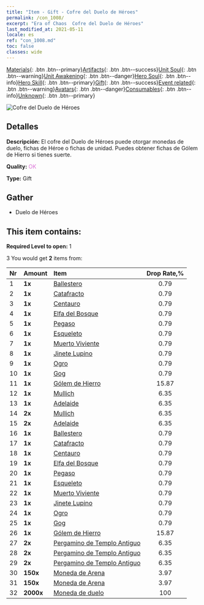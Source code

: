 ```yaml
---
title: "Item - Gift - Cofre del Duelo de Héroes"
permalink: /con_1008/
excerpt: "Era of Chaos  Cofre del Duelo de Héroes"
last_modified_at: 2021-05-11
locale: es
ref: "con_1008.md"
toc: false
classes: wide
---
```

 [Materials](/ItemsES/){: .btn .btn--primary}[Artifacts](/ItemsES/Artifacts/){: .btn .btn--success}[Unit Soul](/ItemsES/UnitSoul/){: .btn .btn--warning}[Unit Awakening](/ItemsES/UnitAwakening/){: .btn .btn--danger}[Hero Soul](/ItemsES/HeroSoul/){: .btn .btn--info}[Hero Skill](/ItemsES/HeroSkill/){: .btn .btn--primary}[Gift](/ItemsES/Gift/){: .btn .btn--success}[Event related](/ItemsES/Events/){: .btn .btn--warning}[Avatars](/ItemsES/Avatars/){: .btn .btn--danger}[Consumables](/ItemsES/Consumables/){: .btn .btn--info}[Unknown](/ItemsES/Unknown/){: .btn .btn--primary}

 ![Cofre del Duelo de Héroes](/images/t/i_50002.png)

## Detalles
 **Descripción:** El cofre del Duelo de Héroes puede otorgar monedas de duelo, fichas de Héroe o fichas de unidad. Puedes obtener fichas de Gólem de Hierro si tienes suerte.

 **Quality:** <span style="color: #DA70D6">OK</span>

 **Type:** Gift

## Gather

*    Duelo de Héroes 

## This item contains:

 **Required Level to open:** 1

 3 You would get **2** items  from:

  | Nr | Amount |     Item    | Drop Rate,% |
  |:---|:-------|:------------|:---------:|
  | 1 |  **1x** | [Ballestero](/ItemsES/unt_191/) | 0.79 | 
  | 2 |  **1x** | [Catafracto](/ItemsES/unt_195/) | 0.79 | 
  | 3 |  **1x** | [Centauro](/ItemsES/unt_199/) | 0.79 | 
  | 4 |  **1x** | [Elfa del Bosque](/ItemsES/unt_201/) | 0.79 | 
  | 5 |  **1x** | [Pegaso](/ItemsES/unt_202/) | 0.79 | 
  | 6 |  **1x** | [Esqueleto](/ItemsES/unt_208/) | 0.79 | 
  | 7 |  **1x** | [Muerto Viviente](/ItemsES/unt_209/) | 0.79 | 
  | 8 |  **1x** | [Jinete Lupino](/ItemsES/unt_218/) | 0.79 | 
  | 9 |  **1x** | [Ogro](/ItemsES/unt_220/) | 0.79 | 
  | 10 |  **1x** | [Gog](/ItemsES/unt_227/) | 0.79 | 
  | 11 |  **1x** | [Gólem de Hierro](/ItemsES/unt_237/) | 15.87 | 
  | 12 |  **1x** | [Mullich](/ItemsES/her_360/) | 6.35 | 
  | 13 |  **1x** | [Adelaide](/ItemsES/her_359/) | 6.35 | 
  | 14 |  **2x** | [Mullich](/ItemsES/her_360/) | 6.35 | 
  | 15 |  **2x** | [Adelaide](/ItemsES/her_359/) | 6.35 | 
  | 16 |  **1x** | [Ballestero](/ItemsES/unt_191/) | 0.79 | 
  | 17 |  **1x** | [Catafracto](/ItemsES/unt_195/) | 0.79 | 
  | 18 |  **1x** | [Centauro](/ItemsES/unt_199/) | 0.79 | 
  | 19 |  **1x** | [Elfa del Bosque](/ItemsES/unt_201/) | 0.79 | 
  | 20 |  **1x** | [Pegaso](/ItemsES/unt_202/) | 0.79 | 
  | 21 |  **1x** | [Esqueleto](/ItemsES/unt_208/) | 0.79 | 
  | 22 |  **1x** | [Muerto Viviente](/ItemsES/unt_209/) | 0.79 | 
  | 23 |  **1x** | [Jinete Lupino](/ItemsES/unt_218/) | 0.79 | 
  | 24 |  **1x** | [Ogro](/ItemsES/unt_220/) | 0.79 | 
  | 25 |  **1x** | [Gog](/ItemsES/unt_227/) | 0.79 | 
  | 26 |  **1x** | [Gólem de Hierro](/ItemsES/unt_237/) | 15.87 | 
  | 27 |  **2x** | [Pergamino de Templo Antiguo](/ItemsES/con_697/) | 6.35 | 
  | 28 |  **2x** | [Pergamino de Templo Antiguo](/ItemsES/con_697/) | 6.35 | 
  | 29 |  **2x** | [Pergamino de Templo Antiguo](/ItemsES/con_697/) | 6.35 | 
  | 30 |  **150x** | [Moneda de Arena](/ItemsES/con_903/) | 3.97 | 
  | 31 |  **150x** | [Moneda de Arena](/ItemsES/con_903/) | 3.97 | 
  | 32 |  **2000x** | [Moneda de duelo](/ItemsES/con_907/) | 100 | 
